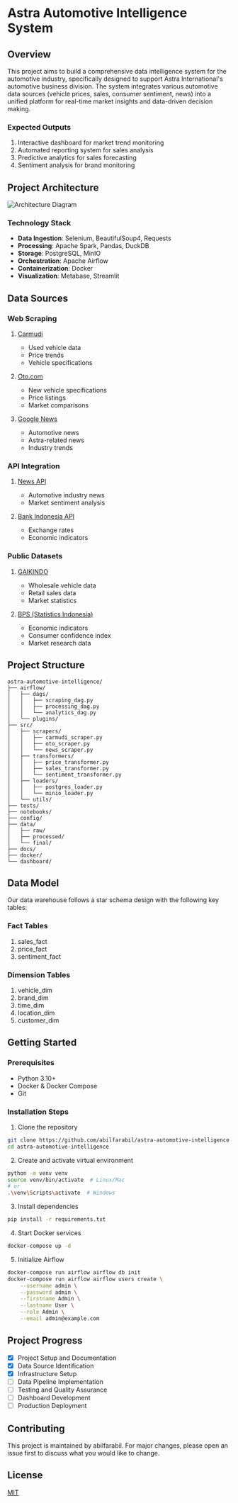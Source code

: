 # Astra Automotive Intelligence System

## Overview
This project aims to build a comprehensive data intelligence system for the automotive industry, specifically designed to support Astra International's automotive business division. The system integrates various automotive data sources (vehicle prices, sales, consumer sentiment, news) into a unified platform for real-time market insights and data-driven decision making.

### Expected Outputs
1. Interactive dashboard for market trend monitoring
2. Automated reporting system for sales analysis
3. Predictive analytics for sales forecasting
4. Sentiment analysis for brand monitoring

## Project Architecture
![Architecture Diagram](docs/images/architecture.png)

### Technology Stack
- **Data Ingestion**: Selenium, BeautifulSoup4, Requests
- **Processing**: Apache Spark, Pandas, DuckDB
- **Storage**: PostgreSQL, MinIO
- **Orchestration**: Apache Airflow
- **Containerization**: Docker
- **Visualization**: Metabase, Streamlit

## Data Sources

### Web Scraping
1. [Carmudi](https://www.carmudi.co.id/)
   - Used vehicle data
   - Price trends
   - Vehicle specifications

2. [Oto.com](https://www.oto.com/)
   - New vehicle specifications
   - Price listings
   - Market comparisons

3. [Google News](https://news.google.com/)
   - Automotive news
   - Astra-related news
   - Industry trends

### API Integration
1. [News API](https://newsapi.org/)
   - Automotive industry news
   - Market sentiment analysis

2. [Bank Indonesia API](https://www.bi.go.id/)
   - Exchange rates
   - Economic indicators

### Public Datasets
1. [GAIKINDO](https://www.gaikindo.or.id/)
   - Wholesale vehicle data
   - Retail sales data
   - Market statistics

2. [BPS (Statistics Indonesia)](https://www.bps.go.id/)
   - Economic indicators
   - Consumer confidence index
   - Market research data

## Project Structure
```
astra-automotive-intelligence/
├── airflow/
│   ├── dags/
│   │   ├── scraping_dag.py
│   │   ├── processing_dag.py
│   │   └── analytics_dag.py
│   └── plugins/
├── src/
│   ├── scrapers/
│   │   ├── carmudi_scraper.py
│   │   ├── oto_scraper.py
│   │   └── news_scraper.py
│   ├── transformers/
│   │   ├── price_transformer.py
│   │   ├── sales_transformer.py
│   │   └── sentiment_transformer.py
│   ├── loaders/
│   │   ├── postgres_loader.py
│   │   └── minio_loader.py
│   └── utils/
├── tests/
├── notebooks/
├── config/
├── data/
│   ├── raw/
│   ├── processed/
│   └── final/
├── docs/
├── docker/
└── dashboard/
```

## Data Model
Our data warehouse follows a star schema design with the following key tables:

### Fact Tables
1. sales_fact
2. price_fact
3. sentiment_fact

### Dimension Tables
1. vehicle_dim
2. brand_dim
3. time_dim
4. location_dim
5. customer_dim

## Getting Started

### Prerequisites
- Python 3.10+
- Docker & Docker Compose
- Git

### Installation Steps

1. Clone the repository
```bash
git clone https://github.com/abilfarabil/astra-automotive-intelligence.git
cd astra-automotive-intelligence
```

2. Create and activate virtual environment
```bash
python -m venv venv
source venv/bin/activate  # Linux/Mac
# or
.\venv\Scripts\activate  # Windows
```

3. Install dependencies
```bash
pip install -r requirements.txt
```

4. Start Docker services
```bash
docker-compose up -d
```

5. Initialize Airflow
```bash
docker-compose run airflow airflow db init
docker-compose run airflow airflow users create \
    --username admin \
    --password admin \
    --firstname Admin \
    --lastname User \
    --role Admin \
    --email admin@example.com
```

## Project Progress
- [x] Project Setup and Documentation
- [x] Data Source Identification
- [x] Infrastructure Setup
- [ ] Data Pipeline Implementation
- [ ] Testing and Quality Assurance
- [ ] Dashboard Development
- [ ] Production Deployment

## Contributing
This project is maintained by abilfarabil. For major changes, please open an issue first to discuss what you would like to change.

## License
[MIT](LICENSE)